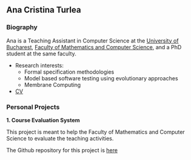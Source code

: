 ## Ana Cristina Turlea

### Biography 

Ana is a Teaching Assistant in Computer Science at the [University of Bucharest](http://www.unibuc.ro), [Faculty of Mathematics and Computer Science](http://fmi.unibuc.ro/ro/), and a PhD student at the same faculty. 

  <ul>
              <li >Research interests:
                <ul>
                  <li> Formal specification methodologies</li>
                  <li> Model based software testing using evolutionary approaches</li>
                  <li> Membrane Computing </li>
                </ul>
              </li>
              <li> <a href="https://docs.google.com/document/d/1Ep3YttzHp8acYaZHJGpS7V8V36nXezygO3R1zBWrRqU/edit" class="text-dark" >CV </a> </li>
            </ul>

### Personal Projects 

__1. Course Evaluation System__

This project is meant to help the Faculty of Mathematics and Computer Science to evaluate the teaching activities.

The Github repository for this project is [here](https://github.com/ana-org/CourseEval)


